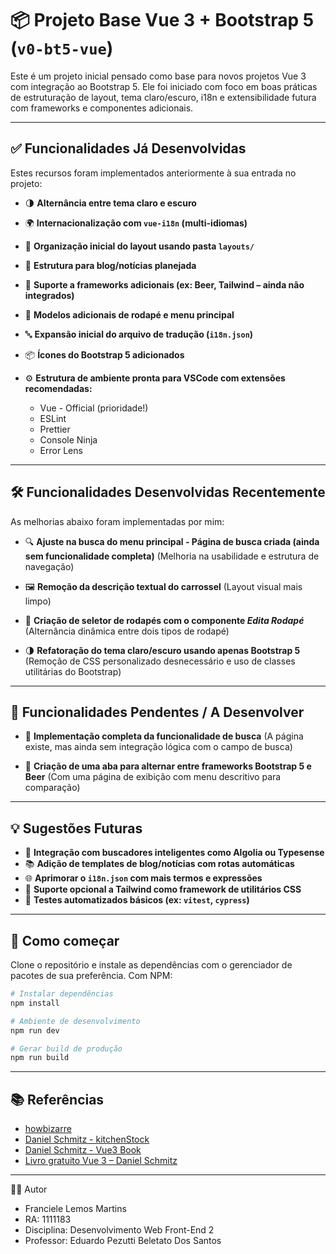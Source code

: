# 📦 Projeto Base Vue 3 + Bootstrap 5 (`v0-bt5-vue`)

Este é um projeto inicial pensado como base para novos projetos Vue 3 com integração ao Bootstrap 5. Ele foi iniciado com foco em boas práticas de estruturação de layout, tema claro/escuro, i18n e extensibilidade futura com frameworks e componentes adicionais.

---

## ✅ Funcionalidades Já Desenvolvidas

Estes recursos foram implementados anteriormente à sua entrada no projeto:

* 🌗 **Alternância entre tema claro e escuro**
* 🌍 **Internacionalização com `vue-i18n` (multi-idiomas)**
* 📂 **Organização inicial do layout usando pasta `layouts/`**
* 📰 **Estrutura para blog/notícias planejada**
* 🎨 **Suporte a frameworks adicionais (ex: Beer, Tailwind – ainda não integrados)**
* 🧩 **Modelos adicionais de rodapé e menu principal**
* 🔤 **Expansão inicial do arquivo de tradução (`i18n.json`)**
* 📦 **Ícones do Bootstrap 5 adicionados**
* ⚙️ **Estrutura de ambiente pronta para VSCode com extensões recomendadas:**

  * Vue - Official (prioridade!)
  * ESLint
  * Prettier
  * Console Ninja
  * Error Lens

---

## 🛠️ Funcionalidades Desenvolvidas Recentemente

As melhorias abaixo foram implementadas por mim:

* 🔍 **Ajuste na busca do menu principal - Página de busca criada (ainda sem funcionalidade completa)**
  (Melhoria na usabilidade e estrutura de navegação)

* 🖼️ **Remoção da descrição textual do carrossel**
  (Layout visual mais limpo)

* 🔧 **Criação de seletor de rodapés com o componente *Edita Rodapé***
  (Alternância dinâmica entre dois tipos de rodapé)

* 🌗 **Refatoração do tema claro/escuro usando apenas Bootstrap 5**
  (Remoção de CSS personalizado desnecessário e uso de classes utilitárias do Bootstrap)

---

## 🧩 Funcionalidades Pendentes / A Desenvolver

* 🔎 **Implementação completa da funcionalidade de busca**
  (A página existe, mas ainda sem integração lógica com o campo de busca)

* 🧭 **Criação de uma aba para alternar entre frameworks Bootstrap 5 e Beer**
  (Com uma página de exibição com menu descritivo para comparação)

---

## 💡 Sugestões Futuras

* 🤖 **Integração com buscadores inteligentes como Algolia ou Typesense**
* 📚 **Adição de templates de blog/notícias com rotas automáticas**
* 🌐 **Aprimorar o `i18n.json` com mais termos e expressões**
* 🧱 **Suporte opcional a Tailwind como framework de utilitários CSS**
* 🧪 **Testes automatizados básicos (ex: `vitest`, `cypress`)**

---

## 🚀 Como começar

Clone o repositório e instale as dependências com o gerenciador de pacotes de sua preferência. Com NPM:

```bash
# Instalar dependências
npm install

# Ambiente de desenvolvimento
npm run dev

# Gerar build de produção
npm run build
```

---

## 📚 Referências

* [howbizarre](https://github.com/howbizarre)
* [Daniel Schmitz - kitchenStock](https://github.com/danielschmitz/kitchenstock)
* [Daniel Schmitz - Vue3 Book](https://github.com/danielschmitz/vue3-book)
* [Livro gratuito Vue 3 – Daniel Schmitz](https://github.com/danielschmitz/livro-vue3)

---

👨‍💻 Autor
* Franciele Lemos Martins
* RA: 1111183
* Disciplina: Desenvolvimento Web Front-End 2
* Professor: 	Eduardo Pezutti Beletato Dos Santos
